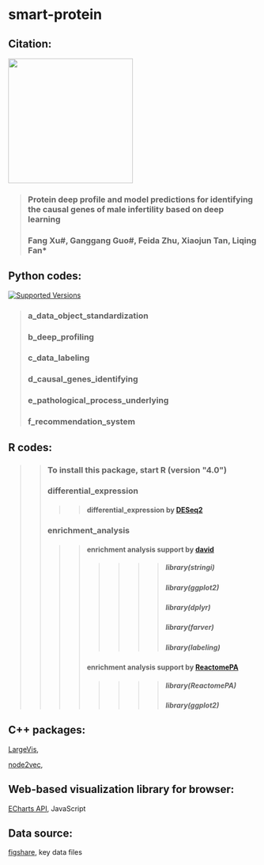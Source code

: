 # smart-protein

## Citation:

<p><a href="https://github.com/guo-ganggang/smart-protein/blob/main/images/GraphAbstract.png" rel="nofollow"><img src="https://raw.githubusercontent.com/batpigandme/cheatsheets/1c942c36846559b3e8efbd40d023bc351aeed6ba/pngs/thumbnails/package-development-thumbs.png" height="252" style="max-width:100%;"></a></p>


> ### Protein deep profile and model predictions for identifying the causal genes of male infertility based on deep learning
> ### Fang Xu#, Ganggang Guo#, Feida Zhu, Xiaojun Tan, Liqing Fan*

## Python codes:
<a href="https://pypi.org/project/requests" rel="nofollow"><img alt="Supported Versions" src="https://warehouse-camo.ingress.cmh1.psfhosted.org/508b21fb70f4bc69e3d62730b3ac3c307a209bca/68747470733a2f2f696d672e736869656c64732e696f2f707970692f707976657273696f6e732f72657175657374732e737667"></a>

> ### a_data_object_standardization
>>>> #### 
> ### b_deep_profiling
>>>> #### 
> ### c_data_labeling
>>>> #### 
> ### d_causal_genes_identifying
>>>> #### 
> ### e_pathological_process_underlying
>>>> #### 
> ### f_recommendation_system
>>>> ####

## R codes:


>> ### To install this package, start R (version "4.0") 
>> ### differential_expression
>>>> #### differential_expression by [DESeq2](https://bioconductor.org/packages/release/bioc/html/DESeq2.html)
>> ### enrichment_analysis
>>>> #### enrichment analysis support by [david](https://david.ncifcrf.gov/tools.jsp)
>>>>>>>> ##### library(stringi)
>>>>>>>> ##### library(ggplot2)
>>>>>>>> ##### library(dplyr)
>>>>>>>> ##### library(farver)
>>>>>>>> ##### library(labeling)
>>>> #### enrichment analysis support by [ReactomePA](https://bioconductor.org/packages/release/bioc/vignettes/ReactomePA/inst/doc/ReactomePA.html)
>>>>>>>> ##### library(ReactomePA)
>>>>>>>> ##### library(ggplot2)


## C++ packages:

[LargeVis](https://github.com/lferry007/LargeVis),<br>

[node2vec](https://github.com/snap-stanford/snap/tree/master/examples/node2vec),<br>


## Web-based visualization library for browser:

[ECharts API](https://echarts.apache.org/en/api.html#echarts), JavaScript <br>


## Data source:
[figshare](https://figshare.com/projects/smart-protein/99116), key data files <br>
